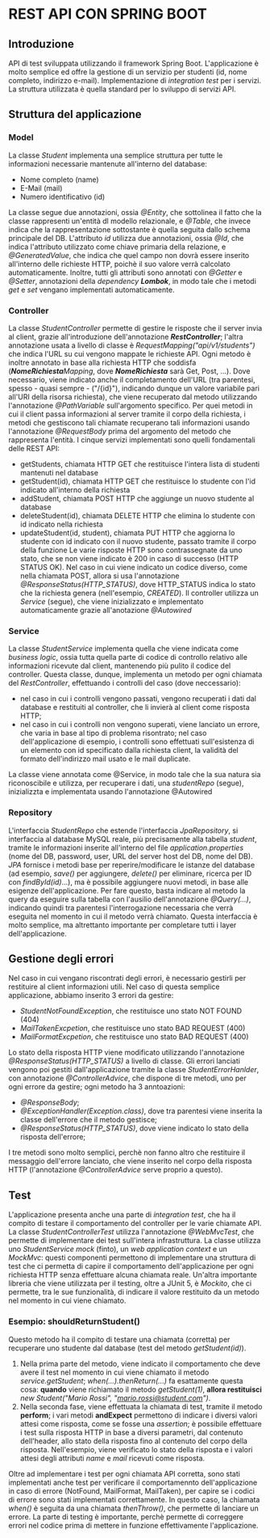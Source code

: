# REST API CON SPRING BOOT
## Introduzione
API di test sviluppata utilizzando il framework Spring Boot. L'applicazione è molto semplice ed offre la gestione di un servizio per studenti (id, nome completo,
indirizzo e-mail). Implementazione di *integration test* per i servizi.
La struttura utilizzata è quella standard per lo sviluppo di servizi API.

## Struttura del applicazione
### Model
La classe *Student* implementa una semplice struttura per tutte le informazioni necessarie mantenute all'interno del database:
* Nome completo (name)
* E-Mail (mail)
* Numero identificativo (id)

La classe segue due annotazioni, ossia *@Entity*, che sottolinea il fatto che la classe rappresenti un'entità dl modello relazionale, e *@Table*, che invece indica che
la rappresentazione sottostante è quella seguita dallo schema principale del DB.
L'attributo *id* utilizza due annotazioni, ossia *@Id*, che indica l'attributo utilizzato come chiave primaria della relazione, e *@GeneratedValue*, che indica che quel
campo non dovrà essere inserito all'interno delle richieste HTTP, poichè il suo valore verrà calcolato automaticamente.
Inoltre, tutti gli attributi sono annotati con *@Getter* e *@Setter*, annotazioni della *dependency **Lombok***, in modo tale che i metodi *get* e *set* vengano
implementati automaticamente.

### Controller

La classe *StudentController* permette di gestire le risposte che il server invia al client, grazie all'introduzione dell'annotazione ***RestController***; l'altra
annotazione usata a livello di classe è *RequestMapping("api/v1/students")* che indica l'URL su cui vengono mappate le richieste API. Ogni metodo è inoltre annotato
in base alla richiesta HTTP che soddisfa (***NomeRichiesta**Mapping*, dove ***NomeRichiesta*** sarà Get, Post, ...). Dove necessario, viene indicato anche il completamento dell'URL (tra parentesi, spesso - quasi sempre - ("/{id}"), indicando dunque un valore variabile
pari all'URI della risorsa richiesta), che viene recuperato dal metodo utilizzando l'annotazione *@PathVariable* sull'argomento specifico.
Per quei metodi in cui il client passa informazioni al server tramite il corpo della richiesta, i metodi che gestiscono tali chiamate recuperano tali informazioni usando
l'annotazione *@RequestBody* prima del argomento del metodo che rappresenta l'entità.
I cinque servizi implementati sono quelli fondamentali delle REST API:
* getStudents, chiamata HTTP GET che restituisce l'intera lista di studenti mantenuti nel database
* getStudent(id), chiamata HTTP GET che restituisce lo studente con l'id indicato all'interno della richiesta
* addStudent, chiamata POST HTTP che aggiunge un nuovo studente al database
* deleteStudent(id), chiamata DELETE HTTP che elimina lo studente con id indicato nella richiesta
* updateStudent(id, student), chiamata PUT HTTP che aggiorna lo studente con id indicato con il nuovo studente, passato tramite il corpo della funzione
  Le varie risposte HTTP sono contrassegnate da uno stato, che se non viene indicato è 200 in caso di successo (HTTP STATUS OK). Nel caso in cui viene indicato un codice
  diverso, come nella chiamata POST, allora si usa l'annotazione *@ResponseStatus(HTTP_STATUS)*, dove HTTP_STATUS indica lo stato che la richiesta genera (nell'esempio,
  *CREATED*).
  Il controller utilizza un *Service* (segue), che viene inizializzato e implementato automaticamente grazie all'anotazione *@Autowired*

### Service

La classe *StudentService* implementa quella che viene indicata come *business logic*, ossia tutta quella parte di codice di controllo relativo alle informazioni
ricevute dal client, mantenendo più pulito il codice del controller.
Questa classe, dunque, implementa un metodo per ogni chiamata del *RestController*, effettuando i controlli del caso (dove neccessario):
* nel caso in cui i controlli vengono passati, vengono recuperati i dati dal database e restituiti al controller, che li invierà al client come risposta HTTP;
* nel caso in cui i controlli non vengono superati, viene lanciato un errore, che varia in base al tipo di problema risontrato; nel caso dell'applicazione di esempio,
  i controlli sono effettuati sull'esistenza di un elemento con id specificato dalla richiesta client, la validità del formato dell'indirizzo mail usato e le mail duplicate.

La classe viene annotata come @Service, in modo tale che la sua natura sia riconoscibile e utilizza, per recuperare i dati, una *studentRepo* (segue), inizializzta e
implementata usando l'annotazione @Autowired

### Repository
L'interfaccia *StudentRepo* che estende l'interfaccia *JpaRepository*, si interfaccia al database
MySQL reale, più precisamente alla tabella *student*, tramite le informazioni inserite all'interno del file *application.properties* (nome del DB, password, user, URL del server host del DB, nome del DB).
*JPA* fornisce i metodi base per reperire/modificare le istanze del database (ad esempio, *save()* per aggiungere, *delete()* per eliminare, ricerca per ID con
*findById(id)*...), ma è possibile aggiungere nuovi metodi, in base alle esigenze dell'applicazione. Per fare questo, basta indicare al metodo la query da
eseguire sulla tabella con l'ausilio dell'annotazione *@Query(...)*, indicando quindi tra parentesi l'interrogazione necessaria che verrà eseguita nel
momento in cui il metodo verrà chiamato.
Questa interfaccia è molto semplice, ma altrettanto importante per completare tutti i layer dell'applicazione.

## Gestione degli errori

Nel caso in cui vengano riscontrati degli errori, è necessario gestirli per restituire al client informazioni utili. Nel caso di questa semplice applicazione,
abbiamo inserito 3 errori da gestire:
* *StudentNotFoundException*, che restituisce uno stato NOT FOUND (404)
* *MailTakenExcpetion*, che restituisce uno stato BAD REQUEST (400)
* *MailFormatExcpetion*, che restituisce uno stato BAD REQUEST (400)

Lo stato della risposta HTTP viene modificato utilizzando l'annotazione *@ResponseStatus(HTTP_STATUS)* a livello di classe.
Gli errori lanciati vengono poi gestiti dall'applicazione tramite la classe *StudentErrorHanlder*, con annotazione *@ControllerAdvice*, che dispone di
tre metodi, uno per ogni errore da gestire; ogni metodo ha 3 anntoazioni:
* *@ResponseBody*;
* *@ExceptionHandler(Exception.class)*, dove tra parentesi viene inserita la classe dell'errore che il metodo gestisce;
* *@ResponseStatus(HTTP_STATUS)*, dove viene indicato lo stato della risposta dell'errore;

I tre metodi sono molto semplici, perchè non fanno altro che restituire il messaggio dell'errore lanciato, che viene inserito nel corpo della risposta HTTP
(l'annotazione *@ControllerAdvice* serve proprio a questo).

## Test

L'applicazione presenta anche una parte di *integration test*, che ha il compito di testare il comportamento del controller per le varie chiamate API.
La classe *StudentControllerTest* utilizza l'annotazione *@WebMvcTest*, che permette di implementare dei test sull'intera infrastruttura. La classe utilizza
uno *StudentService* *mock* (finto), un *web application context* e un *MockMvc*: questi componenti permettono di implementare una struttura di test che ci
permetta di capire il comportamento dell'applicazione per ogni richiesta HTTP senza effettuare alcuna chiamata reale.
Un'altra importante libreria che viene utilizzata per il testing, oltre a JUnit 5, è *Mockito*, che ci permette, tra le sue funzionalità, di indicare il valore
restituito da un metodo nel momento in cui viene chiamato.
### Esempio: shouldReturnStudent()
Questo metodo ha il compito di testare una chiamata (corretta) per recuperare uno studente dal database (test del metodo *getStudent(id)*).
1. Nella prima parte del metodo, viene indicato il comportamento che deve avere il test nel momento in cui viene chiamato il metodo *service.getStudent*;
   *when(...).thenReturn(...)* fa esattamente questa cosa: **quando** viene richiamato il metodo *getStudent(1)*, **allora restituisci** *new Student("Mario Rossi", "mario.rossi@student.com")*.
2. Nella seconda fase, viene effettuata la chiamata di test, tramite il metodo **perform**; i vari metodi **andExpect** permettono di indicare i diversi valori attesi come risposta, come se fosse una *assertion*; è possibile effettuare i test sulla risposta HTTP in base a diversi
   parametri, dal contenuto dell'header, allo stato della risposta fino al contenuto del corpo della risposta. Nell'esempio, viene verificato lo stato della risposta
   e i valori attesi degli attributi *name* e *mail* ricevuti come risposta.

Oltre ad implementare i test per ogni chiamata API corretta, sono stati implementati anche test per verificare il comportamennto dell'applicazione in caso di
errore (NotFound, MailFormat, MailTaken), per capire se i codici di errore sono stati implementati correttamente. In questo caso, la chiamata *when()* è
seguita da una chiamata *thenThrow()*, che permette di lanciare un errore.
La parte di testing è importante, perchè permette di correggere errori nel codice prima di mettere in funzione effettivamente l'applicazione.





